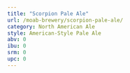```yaml
---
title: "Scorpion Pale Ale"
url: /moab-brewery/scorpion-pale-ale/
category: North American Ale
style: American-Style Pale Ale
abv: 0
ibu: 0
srm: 0
upc: 0
---
```


